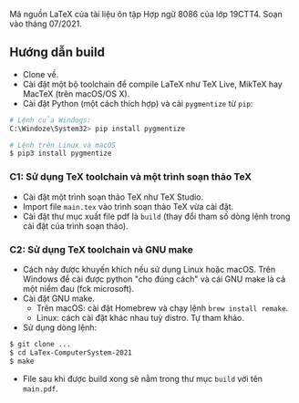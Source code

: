 Mã nguồn LaTeX của tài liệu ôn tập Hợp ngữ 8086 của lớp 19CTT4. 
Soạn vào tháng 07/2021. 

## Hướng dẫn build
- Clone về.
- Cài đặt một bộ toolchain để compile LaTeX như TeX Live, MikTeX hay MacTeX (trên macOS/OS X).
- Cài đặt Python (một cách thích hợp) và cài `pygmentize` từ `pip`:
```bash
# Lệnh của Windogs:
C:\Windoze\System32> pip install pygmentize
```

```bash
# Lệnh trên Linux và macOS
$ pip3 install pygmentize
```

### C1: Sử dụng TeX toolchain và một trình soạn thảo TeX 
- Cài đặt một trình soạn thảo TeX như TeX Studio.
- Import file `main.tex` vào trình soạn thảo TeX vừa cài đặt.
- Cài đặt thư mục xuất file pdf là `build` (thay đổi tham số dòng lệnh trong cài đặt của trình soạn thảo).

### C2: Sử dụng TeX toolchain và GNU make
- Cách này được khuyến khích nếu sử dụng Linux hoặc macOS. Trên Windows để cài được python "cho đúng cách" và cái GNU make là cả một niềm đau (fck microsoft).
- Cài đặt GNU make.
  - Trên macOS: cài đặt Homebrew và chạy lệnh `brew install remake`.
  - Linux: cách cài đặt khác nhau tuỳ distro. Tự tham khảo.
- Sử dụng dòng lệnh:
```bash 
$ git clone ...
$ cd LaTex-ComputerSystem-2021
$ make
```
- File sau khi được build xong sẽ nằm trong thư mục `build` với tên `main.pdf`.
